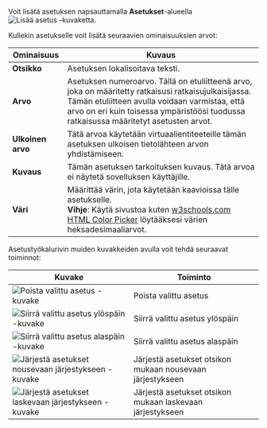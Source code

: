 Voit lisätä asetuksen napsauttamalla **Asetukset**-alueella ![Lisää asetus -kuvaketta](../maker/common-data-service/media/add-option-set-option-button.png).

Kullekin asetukselle voit lisätä seuraavien ominaisuuksien arvot:

|Ominaisuus|Kuvaus|
|--|--|
|**Otsikko**|Asetuksen lokalisoitava teksti.|
|**Arvo**|Asetuksen numeroarvo. Tällä on etuliitteenä arvo, joka on määritetty ratkaisusi ratkaisujulkaisijassa. Tämän etuliitteen avulla voidaan varmistaa, että arvo on eri kuin toisessa ympäristöösi tuodussa ratkaisussa määritetyt asetusten arvot.|
|**Ulkoinen arvo**|Tätä arvoa käytetään virtuaalientiteeteille tämän asetuksen ulkoisen tietolähteen arvon yhdistämiseen.|
|**Kuvaus**|Tämän asetuksen tarkoituksen kuvaus. Tätä arvoa ei näytetä sovelluksen käyttäjille.|
|**Väri**|Määrittää värin, jota käytetään kaavioissa tälle asetukselle.<br />**Vihje**: Käytä sivustoa kuten [w3schools.com HTML Color Picker](https://www.w3schools.com/colors/colors_picker.asp) löytääksesi värien heksadesimaaliarvot.|

Asetustyökalurivin muiden kuvakkeiden avulla voit tehdä seuraavat toiminnot:

|Kuvake|Toiminto|
|--|--|
|![Poista valittu asetus -kuvake](../maker/common-data-service/media/remove-option-solution-explorer.gif)|Poista valittu asetus|
|![Siirrä valittu asetus ylöspäin -kuvake](../maker/common-data-service/media/move-selected-option-up-solution-explorer.png)|Siirrä valittu asetus ylöspäin|
|![Siirrä valittu asetus alaspäin -kuvake](../maker/common-data-service/media/move-selected-option-down-solution-explorer.png)|Siirrä valittu asetus alaspäin|
|![Järjestä asetukset nousevaan järjestykseen -kuvake](../maker/common-data-service/media/sort-option-set-option-asc-solution-explorer.png)|Järjestä asetukset otsikon mukaan nousevaan järjestykseen|
|![Järjestä asetukset laskevaan järjestykseen -kuvake](../maker/common-data-service/media/sort-option-set-option-des-solution-explorer.png)|Järjestä asetukset otsikon mukaan laskevaan järjestykseen|